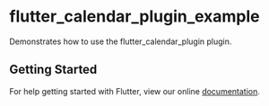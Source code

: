 # flutter_calendar_plugin_example

Demonstrates how to use the flutter_calendar_plugin plugin.

## Getting Started

For help getting started with Flutter, view our online
[documentation](https://flutter.io/).
